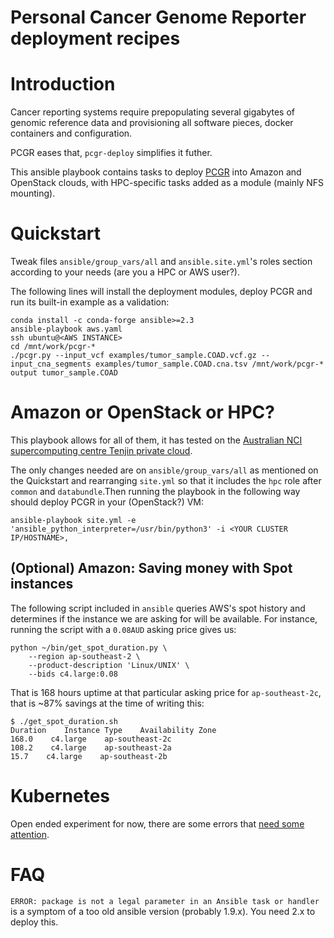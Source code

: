 Personal Cancer Genome Reporter deployment recipes
==================================================

Introduction
============

Cancer reporting systems require prepopulating several gigabytes of genomic reference data and provisioning all software pieces, docker containers and configuration.

PCGR eases that, `pcgr-deploy` simplifies it futher.

This ansible playbook contains tasks to deploy [PCGR](https://github.com/sigven/pcgr) into Amazon and OpenStack clouds, with HPC-specific tasks added as a module (mainly NFS mounting).

Quickstart
==========

Tweak files `ansible/group_vars/all` and `ansible.site.yml`'s roles section according to your needs (are you a HPC or AWS user?).

The following lines will install the deployment modules, deploy PCGR and run its built-in example as a validation:

```
conda install -c conda-forge ansible>=2.3
ansible-playbook aws.yaml
ssh ubuntu@<AWS INSTANCE>
cd /mnt/work/pcgr-*
./pcgr.py --input_vcf examples/tumor_sample.COAD.vcf.gz --input_cna_segments examples/tumor_sample.COAD.cna.tsv /mnt/work/pcgr-* output tumor_sample.COAD
```

Amazon or OpenStack or HPC?
===========================

This playbook allows for all of them, it has tested on the [Australian NCI supercomputing centre Tenjin private cloud](https://nci.org.au/systems-services/cloud-computing/tenjin/).

The only changes needed are on `ansible/group_vars/all` as mentioned on the Quickstart and rearranging `site.yml` so that it includes the `hpc` role after `common` and `databundle`.Then running the playbook in the following way should deploy PCGR in your (OpenStack?) VM:

```
ansible-playbook site.yml -e 'ansible_python_interpreter=/usr/bin/python3' -i <YOUR CLUSTER IP/HOSTNAME>,
```

(Optional) Amazon: Saving money with Spot instances
---------------------------------------------------

The following script included in `ansible` queries AWS's spot history and determines if the
instance we are asking for will be available. For instance, running the script with a `0.08AUD`
asking price gives us:

```
python ~/bin/get_spot_duration.py \
	--region ap-southeast-2 \
	--product-description 'Linux/UNIX' \
	--bids c4.large:0.08
```

That is 168 hours uptime at that particular asking price for `ap-southeast-2c`, that 
is ~87% savings at the time of writing this:

```
$ ./get_spot_duration.sh
Duration    Instance Type    Availability Zone
168.0    c4.large    ap-southeast-2c
108.2    c4.large    ap-southeast-2a
15.7    c4.large    ap-southeast-2b
```

Kubernetes
==========

Open ended experiment for now, there are some errors that [need some attention](https://twitter.com/braincode/status/865250048480817152).

FAQ
===

`ERROR: package is not a legal parameter in an Ansible task or handler` is a symptom of a too old ansible version (probably 1.9.x). You need 2.x to deploy this.
